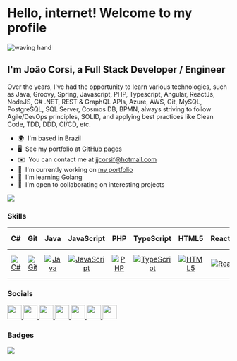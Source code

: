 <!--
**JJCorsiF/JJCorsiF** is a ✨ _special_ ✨ repository because its `README.md` (this file) appears on your GitHub profile.

Here are some ideas to get you started:

- 🔭 I’m currently working on ...
- 🌱 I’m currently learning ...
- 👯 I’m looking to collaborate on ...
- 🤔 I’m looking for help with ...
- 💬 Ask me about ...
- 📫 How to reach me: ...
- 😄 Pronouns: ...
- ⚡ Fun fact: ...
-->

# Hello, internet! Welcome to my profile

![waving hand](https://user-images.githubusercontent.com/18350557/176309783-0785949b-9127-417c-8b55-ab5a4333674e.gif)

## I'm João Corsi, a Full Stack Developer / Engineer

Over the years, I've had the opportunity to learn various technologies, such as Java, Groovy, Spring, Javascript, PHP, Typescript, Angular, ReactJs, NodeJS, C# .NET, REST & GraphQL APIs, Azure, AWS, Git, MySQL, PostgreSQL, SQL Server, Cosmos DB, BPMN, always striving to follow Agile/DevOps principles, SOLID, and applying best practices like Clean Code, TDD, DDD, CI/CD, etc.

- 🌍  I'm based in Brazil
- 🖥️  See my portfolio at [GitHub pages](http://jjcorsif.github.io/gh-pages-portfolio/)
- ✉️  You can contact me at [jjcorsif@hotmail.com](mailto:jjcorsif@hotmail.com)
- 🚀  I'm currently working on [my portfolio](http://jjcorsif.github.io/gh-pages-portfolio/)
- 🧠  I'm learning Golang
- 🤝  I'm open to collaborating on interesting projects

[![](https://img.shields.io/github/followers/JJCorsiF?logo=github&style=for-the-badge&color=0891b2&labelColor=1c1917)](https://www.github.com/JJCorsiF)

### Skills

<!-- <p align="left"> -->
<!-- <div style="display: inline;"> -->

|                                                                                   C#                                                                                   |                                                                    Git                                                                    |                                                                        Java                                                                         |                                                                                         JavaScript                                                                                         |                                                                    PHP                                                                    |                                                                             TypeScript                                                                             |                                                                                      HTML5                                                                                       |                                                                   React.js                                                                    |                                                                         Next.js                                                                         |                                                                      Angular                                                                       |                                                                     jQuery                                                                     |                                                                         CSS3                                                                          |                                                                     Sass                                                                      |                                                                          TailwindCSS                                                                          |                                                                      Chakra UI                                                                       |                                                                         Bootstrap                                                                          |                                                                    Vite                                                                    |                                                                     Material UI                                                                      |                                                                      Node.js                                                                      |                                                                      GraphQL                                                                      |                                                                       Nest.js                                                                       |                                                                      MySQL                                                                      |                                                                           PostgreSQL                                                                           |                                                                             .NET                                                                              |                                                                      Laravel                                                                      |                                                                               AWS                                                                                |                                                                       Docker                                                                       |                                                                     Linux                                                                      |                                                                      Figma                                                                      |
| :--------------------------------------------------------------------------------------------------------------------------------------------------------------------: | :---------------------------------------------------------------------------------------------------------------------------------------: | :-------------------------------------------------------------------------------------------------------------------------------------------------: | :----------------------------------------------------------------------------------------------------------------------------------------------------------------------------------------: | :---------------------------------------------------------------------------------------------------------------------------------------: | :----------------------------------------------------------------------------------------------------------------------------------------------------------------: | :------------------------------------------------------------------------------------------------------------------------------------------------------------------------------: | :-------------------------------------------------------------------------------------------------------------------------------------------: | :-----------------------------------------------------------------------------------------------------------------------------------------------------: | :------------------------------------------------------------------------------------------------------------------------------------------------: | :--------------------------------------------------------------------------------------------------------------------------------------------: | :---------------------------------------------------------------------------------------------------------------------------------------------------: | :-------------------------------------------------------------------------------------------------------------------------------------------: | :-----------------------------------------------------------------------------------------------------------------------------------------------------------: | :--------------------------------------------------------------------------------------------------------------------------------------------------: | :--------------------------------------------------------------------------------------------------------------------------------------------------------: | :----------------------------------------------------------------------------------------------------------------------------------------: | :--------------------------------------------------------------------------------------------------------------------------------------------------: | :-----------------------------------------------------------------------------------------------------------------------------------------------: | :-----------------------------------------------------------------------------------------------------------------------------------------------: | :-------------------------------------------------------------------------------------------------------------------------------------------------: | :---------------------------------------------------------------------------------------------------------------------------------------------: | :------------------------------------------------------------------------------------------------------------------------------------------------------------: | :-----------------------------------------------------------------------------------------------------------------------------------------------------------: | :-----------------------------------------------------------------------------------------------------------------------------------------------: | :--------------------------------------------------------------------------------------------------------------------------------------------------------------: | :------------------------------------------------------------------------------------------------------------------------------------------------: | :--------------------------------------------------------------------------------------------------------------------------------------------: | :---------------------------------------------------------------------------------------------------------------------------------------------: |
| [![C#](https://raw.githubusercontent.com/danielcranney/readme-generator/main/public/icons/skills/csharp-colored.svg)](https://docs.microsoft.com/en-us/dotnet/csharp/) | [![Git](https://raw.githubusercontent.com/danielcranney/readme-generator/main/public/icons/skills/git-colored.svg)](https://git-scm.com/) | [![Java](https://raw.githubusercontent.com/danielcranney/readme-generator/main/public/icons/skills/java-colored.svg)](https://www.oracle.com/java/) | [![JavaScript](https://raw.githubusercontent.com/danielcranney/readme-generator/main/public/icons/skills/javascript-colored.svg)](https://developer.mozilla.org/en-US/docs/Web/JavaScript) | [![PHP](https://raw.githubusercontent.com/danielcranney/readme-generator/main/public/icons/skills/php-colored.svg)](https://www.php.net/) | [![TypeScript](https://raw.githubusercontent.com/danielcranney/readme-generator/main/public/icons/skills/typescript-colored.svg)](https://www.typescriptlang.org/) | [![HTML5](https://raw.githubusercontent.com/danielcranney/readme-generator/main/public/icons/skills/html5-colored.svg)](https://developer.mozilla.org/en-US/docs/Glossary/HTML5) | [![React](https://raw.githubusercontent.com/danielcranney/readme-generator/main/public/icons/skills/react-colored.svg)](https://reactjs.org/) | [![NextJs](https://raw.githubusercontent.com/danielcranney/readme-generator/main/public/icons/skills/nextjs-colored-dark.svg)](https://nextjs.org/docs) | [![Angular](https://raw.githubusercontent.com/danielcranney/readme-generator/main/public/icons/skills/angularjs-colored.svg)](https://angular.io/) | [![JQuery](https://raw.githubusercontent.com/danielcranney/readme-generator/main/public/icons/skills/jquery-colored.svg)](https://jquery.com/) | [![CSS3](https://raw.githubusercontent.com/danielcranney/readme-generator/main/public/icons/skills/css3-colored.svg)](https://www.w3.org/TR/CSS/#css) | [![Sass](https://raw.githubusercontent.com/danielcranney/readme-generator/main/public/icons/skills/sass-colored.svg)](https://sass-lang.com/) | [![TailwindCSS](https://raw.githubusercontent.com/danielcranney/readme-generator/main/public/icons/skills/tailwindcss-colored.svg)](https://tailwindcss.com/) | [![Chakra UI](https://raw.githubusercontent.com/danielcranney/readme-generator/main/public/icons/skills/chakra-colored.svg)](https://chakra-ui.com/) | [![Bootstrap](https://raw.githubusercontent.com/danielcranney/readme-generator/main/public/icons/skills/bootstrap-colored.svg)](https://getbootstrap.com/) | [![Vite](https://raw.githubusercontent.com/danielcranney/readme-generator/main/public/icons/skills/vite-colored.svg)](https://vitejs.dev/) | [![Material UI](https://raw.githubusercontent.com/danielcranney/readme-generator/main/public/icons/skills/materialui-colored.svg)](https://mui.com/) | [![NodeJS](https://raw.githubusercontent.com/danielcranney/readme-generator/main/public/icons/skills/nodejs-colored.svg)](https://nodejs.org/en/) | [![GraphQL](https://raw.githubusercontent.com/danielcranney/readme-generator/main/public/icons/skills/graphql-colored.svg)](https://graphql.org/) | [![NestJS](https://raw.githubusercontent.com/danielcranney/readme-generator/main/public/icons/skills/nestjs-colored.svg)](https://docs.nestjs.com/) | [![MySQL](https://raw.githubusercontent.com/danielcranney/readme-generator/main/public/icons/skills/mysql-colored.svg)](https://www.mysql.com/) | [![PostgreSQL](https://raw.githubusercontent.com/danielcranney/readme-generator/main/public/icons/skills/postgresql-colored.svg)](https://www.postgresql.org/) | [![.NET](https://raw.githubusercontent.com/danielcranney/readme-generator/main/public/icons/skills/dot-net-colored.svg)](https://dotnet.microsoft.com/en-us/) | [![Laravel](https://raw.githubusercontent.com/danielcranney/readme-generator/main/public/icons/skills/laravel-colored.svg)](https://laravel.com/) | [![Amazon Web Services](https://raw.githubusercontent.com/danielcranney/readme-generator/main/public/icons/skills/aws-colored-dark.svg)](https://aws.amazon.com) | [![Docker](https://raw.githubusercontent.com/danielcranney/readme-generator/main/public/icons/skills/docker-colored.svg)](https://www.docker.com/) | [![Linux](https://raw.githubusercontent.com/danielcranney/readme-generator/main/public/icons/skills/linux-colored.svg)](https://www.linux.org) | [![Figma](https://raw.githubusercontent.com/danielcranney/readme-generator/main/public/icons/skills/figma-colored.svg)](https://www.figma.com/) |

<!-- </div> -->
<!-- </p> -->

### Socials

<p align="left"> <a href="https://www.dev.to/jjcorsif" target="_blank" rel="noreferrer"> <picture> <source media="(prefers-color-scheme: dark)" srcset="https://raw.githubusercontent.com/danielcranney/readme-generator/main/public/icons/socials/devdotto-dark.svg" /> <source media="(prefers-color-scheme: light)" srcset="https://raw.githubusercontent.com/danielcranney/readme-generator/main/public/icons/socials/devdotto.svg" /> <img src="https://raw.githubusercontent.com/danielcranney/readme-generator/main/public/icons/socials/devdotto.svg" width="32" height="32" /> </picture> </a> <a href="https://www.github.com/JJCorsiF" target="_blank" rel="noreferrer"> <picture> <source media="(prefers-color-scheme: dark)" srcset="https://raw.githubusercontent.com/danielcranney/readme-generator/main/public/icons/socials/github-dark.svg" /> <source media="(prefers-color-scheme: light)" srcset="https://raw.githubusercontent.com/danielcranney/readme-generator/main/public/icons/socials/github.svg" /> <img src="https://raw.githubusercontent.com/danielcranney/readme-generator/main/public/icons/socials/github.svg" width="32" height="32" /> </picture> </a> <a href="https://hashnode.com/@JJCorsiF" target="_blank" rel="noreferrer"> <picture> <source media="(prefers-color-scheme: light)" srcset="https://raw.githubusercontent.com/danielcranney/readme-generator/main/public/icons/socials/hashnode.svg" /> <img src="https://raw.githubusercontent.com/danielcranney/readme-generator/main/public/icons/socials/hashnode.svg" width="32" height="32" /> </picture> </a> <a href="http://www.instagram.com/jjcorsif" target="_blank" rel="noreferrer"> <picture> <source media="(prefers-color-scheme: light)" srcset="https://raw.githubusercontent.com/danielcranney/readme-generator/main/public/icons/socials/instagram.svg" /> <img src="https://raw.githubusercontent.com/danielcranney/readme-generator/main/public/icons/socials/instagram.svg" width="32" height="32" /> </picture> </a> <a href="https://www.linkedin.com/in/jjcorsif" target="_blank" rel="noreferrer"> <picture> <source media="(prefers-color-scheme: dark)" srcset="https://raw.githubusercontent.com/danielcranney/readme-generator/main/public/icons/socials/linkedin-dark.svg" /> <source media="(prefers-color-scheme: light)" srcset="https://raw.githubusercontent.com/danielcranney/readme-generator/main/public/icons/socials/linkedin.svg" /> <img src="https://raw.githubusercontent.com/danielcranney/readme-generator/main/public/icons/socials/linkedin.svg" width="32" height="32" /> </picture> </a> <a href="https://www.polywork.com/jjcorsif" target="_blank" rel="noreferrer"> <picture> <source media="(prefers-color-scheme: light)" srcset="https://raw.githubusercontent.com/danielcranney/readme-generator/main/public/icons/socials/polywork.svg" /> <img src="https://raw.githubusercontent.com/danielcranney/readme-generator/main/public/icons/socials/polywork.svg" width="32" height="32" /> </picture> </a> <a href="http://www.medium.com/@jjcorsif" target="_blank" rel="noreferrer"> <picture> <source media="(prefers-color-scheme: dark)" srcset="https://raw.githubusercontent.com/danielcranney/readme-generator/main/public/icons/socials/medium-dark.svg" /> <source media="(prefers-color-scheme: light)" srcset="https://raw.githubusercontent.com/danielcranney/readme-generator/main/public/icons/socials/medium.svg" /> <img src="https://raw.githubusercontent.com/danielcranney/readme-generator/main/public/icons/socials/medium.svg" width="32" height="32" /> </picture> </a></p>

### Badges

[![](https://github-readme-stats.vercel.app/api/top-langs/?username=JJCorsiF&langs_count=10&title_color=0891b2&text_color=ffffff&icon_color=0891b2&bg_color=1c1917&hide_border=true&locale=en&custom_title=Top%20%Languages)](https://github.com/JJCorsiF)
